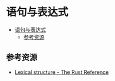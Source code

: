 # 语句与表达式

<!--ts-->
* [语句与表达式](#语句与表达式)
   * [参考资源](#参考资源)

<!-- Created by https://github.com/ekalinin/github-markdown-toc -->
<!-- Added by: runner, at: Thu Jun 16 02:14:56 UTC 2022 -->

<!--te-->

## 参考资源

- [Lexical structure - The Rust Reference](https://doc.rust-lang.org/stable/reference/lexical-structure.html)